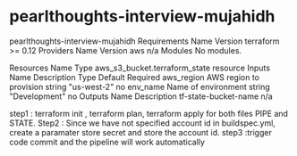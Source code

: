 # pearlthoughts-interview-mujahidh
pearlthoughts-interview-mujahidh
Requirements
Name	Version
terraform	>= 0.12
Providers
Name	Version
aws	n/a
Modules
No modules.

Resources
Name	Type
aws_s3_bucket.terraform_state	resource
Inputs
Name	Description	Type	Default	Required
aws_region	AWS region to provision	string	"us-west-2"	no
env_name	Name of environment	string	"Development"	no
Outputs
Name	Description
tf-state-bucket-name	n/a

step1 : terraform init , terraform plan, terraform apply for both files PIPE and STATE.
Step2 : Since we have not specified account id in buildspec.yml, create a paramater store secret and store the account id.
step3 :trigger code commit and the pipeline will work automatically
